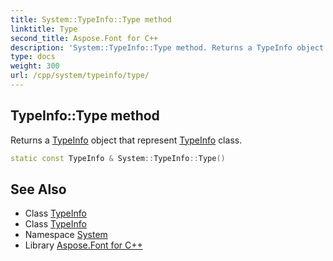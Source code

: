 ```yaml
---
title: System::TypeInfo::Type method
linktitle: Type
second_title: Aspose.Font for C++
description: 'System::TypeInfo::Type method. Returns a TypeInfo object that represent TypeInfo class in C++.'
type: docs
weight: 300
url: /cpp/system/typeinfo/type/
---
```

## TypeInfo::Type method


Returns a [TypeInfo](../) object that represent [TypeInfo](../) class.

```cpp
static const TypeInfo & System::TypeInfo::Type()
```

## See Also

* Class [TypeInfo](../)
* Class [TypeInfo](../)
* Namespace [System](../../)
* Library [Aspose.Font for C++](../../../)
